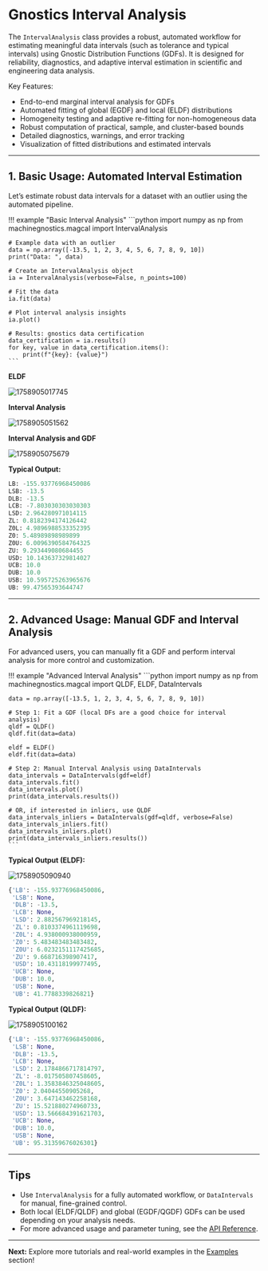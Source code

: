 # Gnostics Interval Analysis

The `IntervalAnalysis` class provides a robust, automated workflow for estimating meaningful data intervals (such as tolerance and typical intervals) using Gnostic Distribution Functions (GDFs). It is designed for reliability, diagnostics, and adaptive interval estimation in scientific and engineering data analysis.

Key Features:

- End-to-end marginal interval analysis for GDFs
- Automated fitting of global (EGDF) and local (ELDF) distributions
- Homogeneity testing and adaptive re-fitting for non-homogeneous data
- Robust computation of practical, sample, and cluster-based bounds
- Detailed diagnostics, warnings, and error tracking
- Visualization of fitted distributions and estimated intervals

---

## 1. Basic Usage: Automated Interval Estimation

Let’s estimate robust data intervals for a dataset with an outlier using the automated pipeline.

!!! example "Basic Interval Analysis"
	```python
	import numpy as np
	from machinegnostics.magcal import IntervalAnalysis

    # Example data with an outlier
	data = np.array([-13.5, 1, 2, 3, 4, 5, 6, 7, 8, 9, 10])
	print("Data: ", data)

    # Create an IntervalAnalysis object
	ia = IntervalAnalysis(verbose=False, n_points=100)

    # Fit the data
	ia.fit(data)

    # Plot interval analysis insights
	ia.plot()

    # Results: gnostics data certification
	data_certification = ia.results()
	for key, value in data_certification.items():
		print(f"{key}: {value}")
	```


**ELDF**

![1758905017745](image/4_da_ia/1758905017745.png)

**Interval Analysis**

![1758905051562](image/4_da_ia/1758905051562.png)

**Interval Analysis and GDF**

![1758905075679](image/4_da_ia/1758905075679.png)

**Typical Output:**

```python
LB: -155.93776968450086
LSB: -13.5
DLB: -13.5
LCB: -7.803030303030303
LSD: 2.964280971014115
ZL: 0.8182394174126442
Z0L: 4.9896988533352395
Z0: 5.48989898989899
Z0U: 6.0096390584764325
ZU: 9.293449080684455
USD: 10.143637329814027
UCB: 10.0
DUB: 10.0
USB: 10.595725263965676
UB: 99.47565393644747
```

---

## 2. Advanced Usage: Manual GDF and Interval Analysis

For advanced users, you can manually fit a GDF and perform interval analysis for more control and customization.

!!! example "Advanced Interval Analysis"
	```python
	import numpy as np
	from machinegnostics.magcal import QLDF, ELDF, DataIntervals

    data = np.array([-13.5, 1, 2, 3, 4, 5, 6, 7, 8, 9, 10])

    # Step 1: Fit a GDF (local DFs are a good choice for interval analysis)
	qldf = QLDF()
	qldf.fit(data=data)

    eldf = ELDF()
	eldf.fit(data=data)

    # Step 2: Manual Interval Analysis using DataIntervals
	data_intervals = DataIntervals(gdf=eldf)
	data_intervals.fit()
	data_intervals.plot()
	print(data_intervals.results())

    # OR, if interested in inliers, use QLDF
	data_intervals_inliers = DataIntervals(gdf=qldf, verbose=False)
	data_intervals_inliers.fit()
	data_intervals_inliers.plot()
	print(data_intervals_inliers.results())
	```

**Typical Output (ELDF):**

![1758905090940](image/4_da_ia/1758905090940.png)

```python
{'LB': -155.93776968450086,
 'LSB': None,
 'DLB': -13.5,
 'LCB': None,
 'LSD': 2.882567969218145,
 'ZL': 0.8103374961119698,
 'Z0L': 4.938000938000959,
 'Z0': 5.483483483483482,
 'Z0U': 6.0232151117425685,
 'ZU': 9.668716398907417,
 'USD': 10.43118199977495,
 'UCB': None,
 'DUB': 10.0,
 'USB': None,
 'UB': 41.7788339826821}
```

**Typical Output (QLDF):**

![1758905100162](image/4_da_ia/1758905100162.png)

```python
{'LB': -155.93776968450086,
 'LSB': None,
 'DLB': -13.5,
 'LCB': None,
 'LSD': 2.1784866717814797,
 'ZL': -8.017505807458605,
 'Z0L': 1.3583846325048605,
 'Z0': 2.04044550905268,
 'Z0U': 3.647143462258168,
 'ZU': 15.521880274960733,
 'USD': 13.566684391621703,
 'UCB': None,
 'DUB': 10.0,
 'USB': None,
 'UB': 95.31359676026301}
```

---

## Tips

- Use `IntervalAnalysis` for a fully automated workflow, or `DataIntervals` for manual, fine-grained control.
- Both local (ELDF/QLDF) and global (EGDF/QGDF) GDFs can be used depending on your analysis needs.
- For more advanced usage and parameter tuning, see the [API Reference](../da/interval_analysis.md).

---

**Next:**
Explore more tutorials and real-world examples in the [Examples](examples.md) section!
